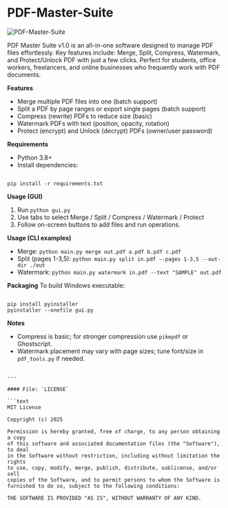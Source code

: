 # PDF-Master-Suite

![PDF-Master-Suite](https://github.com/user-attachments/assets/08c8834f-a93a-41cd-891f-9f9ff885f3f5)


PDF Master Suite v1.0 is an all-in-one software designed to manage PDF files effortlessly. Key features include: Merge, Split, Compress, Watermark, and Protect/Unlock PDF with just a few clicks. Perfect for students, office workers, freelancers, and online businesses who frequently work with PDF documents.

**Features**
- Merge multiple PDF files into one (batch support)
- Split a PDF by page ranges or export single pages (batch support)
- Compress (rewrite) PDFs to reduce size (basic)
- Watermark PDFs with text (position, opacity, rotation)
- Protect (encrypt) and Unlock (decrypt) PDFs (owner/user password)

**Requirements**
- Python 3.8+
- Install dependencies:
```

pip install -r requirements.txt

```

**Usage (GUI)**
1. Run `python gui.py`
2. Use tabs to select Merge / Split / Compress / Watermark / Protect
3. Follow on-screen buttons to add files and run operations.

**Usage (CLI examples)**
- Merge:
`python main.py merge out.pdf a.pdf b.pdf c.pdf`
- Split (pages 1-3,5):
`python main.py split in.pdf --pages 1-3,5 --out-dir ./out`
- Watermark:
`python main.py watermark in.pdf --text "SAMPLE" out.pdf`

**Packaging**
To build Windows executable:
```

pip install pyinstaller
pyinstaller --onefile gui.py

```

**Notes**
- Compress is basic; for stronger compression use `pikepdf` or Ghostscript.
- Watermark placement may vary with page sizes; tune font/size in `pdf_tools.py` if needed.
```

---

#### File: `LICENSE`

```text
MIT License

Copyright (c) 2025

Permission is hereby granted, free of charge, to any person obtaining a copy
of this software and associated documentation files (the "Software"), to deal
in the Software without restriction, including without limitation the rights
to use, copy, modify, merge, publish, distribute, sublicense, and/or sell
copies of the Software, and to permit persons to whom the Software is
furnished to do so, subject to the following conditions:

THE SOFTWARE IS PROVIDED "AS IS", WITHOUT WARRANTY OF ANY KIND.
```
